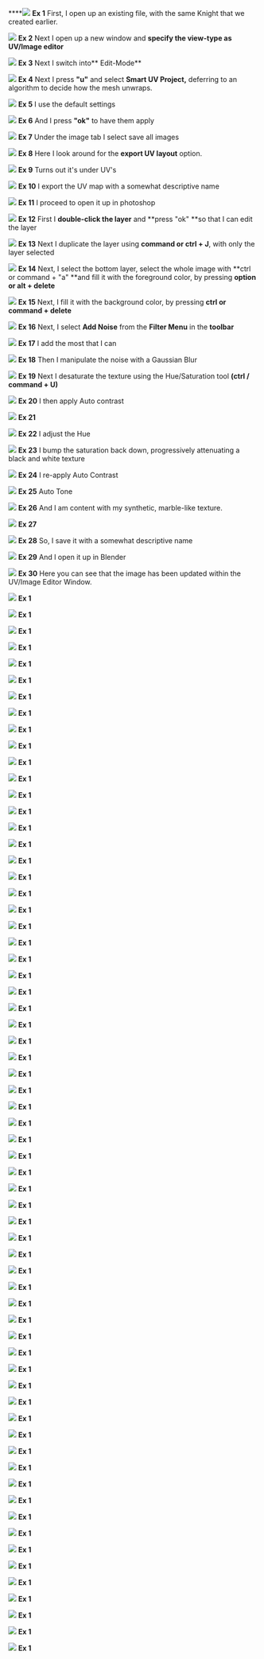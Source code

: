****![](/assets/set_1.png)
**Ex 1**
First, I open up an existing file, with the same Knight that we created earlier.

![](/assets/set_2.png)
**Ex 2**
Next I open up a new window and **specify the view-type as UV/Image editor**

![](/assets/set_3.png)
**Ex 3**
Next I switch into** Edit-Mode**

![](/assets/set_4.png)
**Ex 4**
Next I press **"u"** and select **Smart UV Project,** deferring to an algorithm to decide how the mesh unwraps.

![](/assets/set_5.png)
**Ex 5**
I use the default settings

![](/assets/set_6.png)
**Ex 6**
And I press **"ok"** to have them apply

![](/assets/set_7.png)
**Ex 7**
Under the image tab I select save all images

![](/assets/set_8.png)
**Ex 8**
Here I look around for the **export UV layout** option.

![](/assets/set_9.png)
**Ex 9**
Turns out it's under UV's

![](/assets/set_10.png)
**Ex 10**
I export the UV map with a somewhat descriptive name

![](/assets/set_11.png)
**Ex 11**
I proceed to open it up in photoshop 

![](/assets/set_12.png)
**Ex 12**
First I **double-click the layer** and **press "ok" **so that I can edit the layer

![](/assets/set_13.png)
**Ex 13** 
Next I duplicate the layer using **command or ctrl + J**, with only the layer selected

![](/assets/set_14.png)
**Ex 14** 
Next, I select the bottom layer, select the whole image with **ctrl or command + "a" **and fill it with the foreground color, by pressing **option or alt + delete**

![](/assets/set_15.png)
**Ex 15**
Next, I fill it with the background color, by pressing **ctrl or command + delete**

![](/assets/set_16.png)
**Ex 16**
Next, I select **Add Noise** from the **Filter Menu** in the **toolbar**

![](/assets/set_17.png)
**Ex 17**
I add the most that I can

![](/assets/set_18.png)
**Ex 18**
Then I manipulate the noise with a Gaussian Blur

![](/assets/set_19.png)
**Ex 19**
Next I desaturate the texture using the Hue/Saturation tool **(ctrl / command + U)**

![](/assets/set_20.png)
**Ex 20**
I then apply Auto contrast

![](/assets/set_21.png)
**Ex 21**

![](/assets/set_22.png)
**Ex 22**
I adjust the Hue

![](/assets/set_23.png)
**Ex 23**
I bump the saturation back down, progressively attenuating a black and white texture

![](/assets/set_24.png)
**Ex 24**
I re-apply Auto Contrast

![](/assets/set_25.png)
**Ex 25**
Auto Tone

![](/assets/set_26.png)
**Ex 26**
And I am content with my synthetic, marble-like texture.

![](/assets/set_27.png)
**Ex 27**

![](/assets/set_28.png)
**Ex 28**
So, I save it with a somewhat descriptive name

![](/assets/set_29.png)
**Ex 29**
And I open it up in Blender

![](/assets/set_30.png)
**Ex 30**
Here you can see that the image has been updated within the UV/Image Editor Window.

![](/assets/set_31.png)
**Ex 1**

![](/assets/set_32.png)
**Ex 1**

![](/assets/set_33.png)
**Ex 1**

![](/assets/set_34.png)
**Ex 1**

![](/assets/set_35.png)
**Ex 1**

![](/assets/set_36.png)
**Ex 1**

![](/assets/set_37.png)
**Ex 1**

![](/assets/set_38.png)
**Ex 1**

![](/assets/set_39.png)
**Ex 1**

![](/assets/set_40.png)
**Ex 1**

![](/assets/set_41.png)
**Ex 1**

![](/assets/set_42.png)
**Ex 1**

![](/assets/set_43.png)
**Ex 1**

![](/assets/set_44.png)
**Ex 1**

![](/assets/set_45.png)
**Ex 1**

![](/assets/set_46.png)
**Ex 1**

![](/assets/set_47.png)
**Ex 1**

![](/assets/set_48.png)
**Ex 1**

![](/assets/set_49.png)
**Ex 1**

![](/assets/set_50.png)
**Ex 1**

![](/assets/set_51.png)
**Ex 1**

![](/assets/set_52.png)
**Ex 1**

![](/assets/set_53.png)
**Ex 1**

![](/assets/set_54.png)
**Ex 1**

![](/assets/set_55.png)
**Ex 1**

![](/assets/set_56.png)
**Ex 1**

![](/assets/set_57.png)
**Ex 1**

![](/assets/set_58.png)
**Ex 1**

![](/assets/set_59.png)
**Ex 1**

![](/assets/set_60.png)
**Ex 1**

![](/assets/set_71.png)
**Ex 1**

![](/assets/set_72.png)
**Ex 1**

![](/assets/set_73.png)
**Ex 1**

![](/assets/set_74.png)
**Ex 1**

![](/assets/set_75.png)
**Ex 1**

![](/assets/set_76.png)
**Ex 1**

![](/assets/set_77.png)
**Ex 1**

![](/assets/set_78.png)
**Ex 1**

![](/assets/set_79.png)
**Ex 1**

![](/assets/set_80.png)
**Ex 1**

![](/assets/set_81.png)
**Ex 1**

![](/assets/set_82.png)
**Ex 1**

![](/assets/set_83.png)
**Ex 1**

![](/assets/set_84.png)
**Ex 1**

![](/assets/set_85.png)
**Ex 1**

![](/assets/set_86.png)
**Ex 1**

![](/assets/set_87.png)
**Ex 1**

![](/assets/set_88.png)
**Ex 1**

![](/assets/set_89.png)
**Ex 1**

![](/assets/set_90.png)
**Ex 1**

![](/assets/set_91.png)
**Ex 1**

![](/assets/set_92.png)
**Ex 1**

![](/assets/set_93.png)
**Ex 1**

![](/assets/set_94.png)
**Ex 1**

![](/assets/set_95.png)
**Ex 1**

![](/assets/set_96.png)
**Ex 1**

![](/assets/set_97.png)
**Ex 1**

![](/assets/set_98.png)
**Ex 1**

![](/assets/set_99.png)
**Ex 1**

![](/assets/set_100.png)
**Ex 1**

![](/assets/set_101.png)
**Ex 1**

![](/assets/set_102.png)
**Ex 1**

![](/assets/set_103.png)
**Ex 1**

![](/assets/set_104.png)
**Ex 1**

![](/assets/set_105.png)
**Ex 1**

